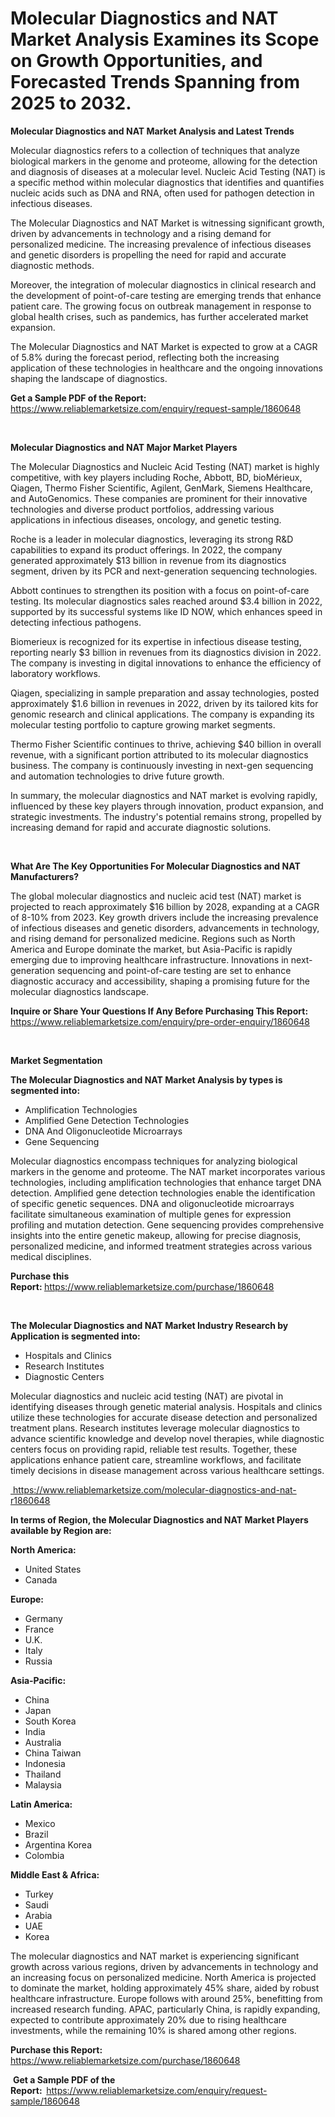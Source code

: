 <p><h1>Molecular Diagnostics and NAT Market Analysis Examines its Scope on Growth Opportunities, and Forecasted Trends Spanning from 2025 to 2032.</h1></p><p><strong>Molecular Diagnostics and NAT Market Analysis and Latest Trends</strong></p>
<p><p>Molecular diagnostics refers to a collection of techniques that analyze biological markers in the genome and proteome, allowing for the detection and diagnosis of diseases at a molecular level. Nucleic Acid Testing (NAT) is a specific method within molecular diagnostics that identifies and quantifies nucleic acids such as DNA and RNA, often used for pathogen detection in infectious diseases. </p><p>The Molecular Diagnostics and NAT Market is witnessing significant growth, driven by advancements in technology and a rising demand for personalized medicine. The increasing prevalence of infectious diseases and genetic disorders is propelling the need for rapid and accurate diagnostic methods. </p><p>Moreover, the integration of molecular diagnostics in clinical research and the development of point-of-care testing are emerging trends that enhance patient care. The growing focus on outbreak management in response to global health crises, such as pandemics, has further accelerated market expansion. </p><p>The Molecular Diagnostics and NAT Market is expected to grow at a CAGR of 5.8% during the forecast period, reflecting both the increasing application of these technologies in healthcare and the ongoing innovations shaping the landscape of diagnostics.</p></p>
<p><strong>Get a Sample PDF of the Report:&nbsp;</strong> <a href="https://www.reliablemarketsize.com/enquiry/request-sample/1860648?utm_campaign=2480&utm_medium=2&utm_source=Github&utm_content=ia&utm_term=12042025&utm_id=molecular-diagnostics-and-nat">https://www.reliablemarketsize.com/enquiry/request-sample/1860648</a></p>
<p>&nbsp;</p>
<p><strong>Molecular Diagnostics and NAT Major Market Players</strong></p>
<p><p>The Molecular Diagnostics and Nucleic Acid Testing (NAT) market is highly competitive, with key players including Roche, Abbott, BD, bioMérieux, Qiagen, Thermo Fisher Scientific, Agilent, GenMark, Siemens Healthcare, and AutoGenomics. These companies are prominent for their innovative technologies and diverse product portfolios, addressing various applications in infectious diseases, oncology, and genetic testing.</p><p>Roche is a leader in molecular diagnostics, leveraging its strong R&D capabilities to expand its product offerings. In 2022, the company generated approximately $13 billion in revenue from its diagnostics segment, driven by its PCR and next-generation sequencing technologies.</p><p>Abbott continues to strengthen its position with a focus on point-of-care testing. Its molecular diagnostics sales reached around $3.4 billion in 2022, supported by its successful systems like ID NOW, which enhances speed in detecting infectious pathogens.</p><p>Biomerieux is recognized for its expertise in infectious disease testing, reporting nearly $3 billion in revenues from its diagnostics division in 2022. The company is investing in digital innovations to enhance the efficiency of laboratory workflows.</p><p>Qiagen, specializing in sample preparation and assay technologies, posted approximately $1.6 billion in revenues in 2022, driven by its tailored kits for genomic research and clinical applications. The company is expanding its molecular testing portfolio to capture growing market segments.</p><p>Thermo Fisher Scientific continues to thrive, achieving $40 billion in overall revenue, with a significant portion attributed to its molecular diagnostics business. The company is continuously investing in next-gen sequencing and automation technologies to drive future growth.</p><p>In summary, the molecular diagnostics and NAT market is evolving rapidly, influenced by these key players through innovation, product expansion, and strategic investments. The industry's potential remains strong, propelled by increasing demand for rapid and accurate diagnostic solutions.</p></p>
<p>&nbsp;</p>
<p><strong>What Are The Key Opportunities For Molecular Diagnostics and NAT Manufacturers?</strong></p>
<p><p>The global molecular diagnostics and nucleic acid test (NAT) market is projected to reach approximately $16 billion by 2028, expanding at a CAGR of 8-10% from 2023. Key growth drivers include the increasing prevalence of infectious diseases and genetic disorders, advancements in technology, and rising demand for personalized medicine. Regions such as North America and Europe dominate the market, but Asia-Pacific is rapidly emerging due to improving healthcare infrastructure. Innovations in next-generation sequencing and point-of-care testing are set to enhance diagnostic accuracy and accessibility, shaping a promising future for the molecular diagnostics landscape.</p></p>
<p><strong>Inquire or Share Your Questions If Any Before Purchasing This Report:</strong> <a href="https://www.reliablemarketsize.com/enquiry/pre-order-enquiry/1860648?utm_campaign=2480&utm_medium=2&utm_source=Github&utm_content=ia&utm_term=12042025&utm_id=molecular-diagnostics-and-nat">https://www.reliablemarketsize.com/enquiry/pre-order-enquiry/1860648</a></p>
<p>&nbsp;</p>
<p><strong>Market Segmentation</strong></p>
<p><strong>The Molecular Diagnostics and NAT Market Analysis by types is segmented into:</strong></p>
<p><ul><li>Amplification Technologies</li><li>Amplified Gene Detection Technologies</li><li>DNA And Oligonucleotide Microarrays</li><li>Gene Sequencing</li></ul></p>
<p><p>Molecular diagnostics encompass techniques for analyzing biological markers in the genome and proteome. The NAT market incorporates various technologies, including amplification technologies that enhance target DNA detection. Amplified gene detection technologies enable the identification of specific genetic sequences. DNA and oligonucleotide microarrays facilitate simultaneous examination of multiple genes for expression profiling and mutation detection. Gene sequencing provides comprehensive insights into the entire genetic makeup, allowing for precise diagnosis, personalized medicine, and informed treatment strategies across various medical disciplines.</p></p>
<p><strong>Purchase this Report:&nbsp;</strong><a href="https://www.reliablemarketsize.com/purchase/1860648?utm_campaign=2480&utm_medium=2&utm_source=Github&utm_content=ia&utm_term=12042025&utm_id=molecular-diagnostics-and-nat">https://www.reliablemarketsize.com/purchase/1860648</a></p>
<p>&nbsp;</p>
<p><strong>The Molecular Diagnostics and NAT Market Industry Research by Application is segmented into:</strong></p>
<p><ul><li>Hospitals and Clinics</li><li>Research Institutes</li><li>Diagnostic Centers</li></ul></p>
<p><p>Molecular diagnostics and nucleic acid testing (NAT) are pivotal in identifying diseases through genetic material analysis. Hospitals and clinics utilize these technologies for accurate disease detection and personalized treatment plans. Research institutes leverage molecular diagnostics to advance scientific knowledge and develop novel therapies, while diagnostic centers focus on providing rapid, reliable test results. Together, these applications enhance patient care, streamline workflows, and facilitate timely decisions in disease management across various healthcare settings.</p></p>
<p><a href="https://www.reliablemarketsize.com/molecular-diagnostics-and-nat-r1860648?utm_campaign=2480&utm_medium=2&utm_source=Github&utm_content=ia&utm_term=12042025&utm_id=molecular-diagnostics-and-nat">&nbsp;https://www.reliablemarketsize.com/molecular-diagnostics-and-nat-r1860648</a></p>
<p><strong>In terms of Region, the Molecular Diagnostics and NAT Market Players available by Region are:</strong></p>
<p>
    <p> <strong> North America: </strong>
        <ul>
            <li>United States</li>
            <li>Canada</li>
        </ul>
        </p> 
    <p> <strong> Europe: </strong>
        <ul>
            <li>Germany</li>
            <li>France</li>
            <li>U.K.</li>
            <li>Italy</li>
            <li>Russia</li>
        </ul>
        </p> 
    <p> <strong> Asia-Pacific: </strong>
        <ul>
            <li>China</li>
            <li>Japan</li>
            <li>South Korea</li>
            <li>India</li>
            <li>Australia</li>
            <li>China Taiwan</li>
            <li>Indonesia</li>
            <li>Thailand</li>
            <li>Malaysia</li>
        </ul>
        </p> 
    <p> <strong> Latin America: </strong>
        <ul>
            <li>Mexico</li>
            <li>Brazil</li>
            <li>Argentina Korea</li>
            <li>Colombia</li>
        </ul>
        </p> 
    <p> <strong> Middle East & Africa: </strong>
        <ul>
            <li>Turkey</li>
            <li>Saudi</li>
            <li>Arabia</li>
            <li>UAE</li>
            <li>Korea</li>
        </ul>
    </p>
    </p>
<p><p>The molecular diagnostics and NAT market is experiencing significant growth across various regions, driven by advancements in technology and an increasing focus on personalized medicine. North America is projected to dominate the market, holding approximately 45% share, aided by robust healthcare infrastructure. Europe follows with around 25%, benefitting from increased research funding. APAC, particularly China, is rapidly expanding, expected to contribute approximately 20% due to rising healthcare investments, while the remaining 10% is shared among other regions.</p></p>
<p><strong>Purchase this Report: </strong><a href="https://www.reliablemarketsize.com/purchase/1860648?utm_campaign=2480&utm_medium=2&utm_source=Github&utm_content=ia&utm_term=12042025&utm_id=molecular-diagnostics-and-nat">https://www.reliablemarketsize.com/purchase/1860648</a></p>
<p>&nbsp;<strong>Get a Sample PDF of the Report:&nbsp;&nbsp;</strong><a href="https://www.reliablemarketsize.com/enquiry/request-sample/1860648?utm_campaign=2480&utm_medium=2&utm_source=Github&utm_content=ia&utm_term=12042025&utm_id=molecular-diagnostics-and-nat">https://www.reliablemarketsize.com/enquiry/request-sample/1860648</a></p>
<p><strong></strong></p>
<p><p></p><p></p><p></p></p>